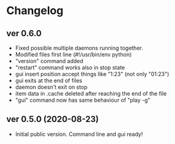 # Changelog

## ver 0.6.0

- Fixed possible multiple daemons running together.
- Modified files first line (#!/usr/bin/env python)
- "version" command added
- "restart" command works also in stop state
- gui insert position accept things like "1:23" (not only "01:23")
- gui exits at the end of files
- daemon doesn't exit on stop
- item data in .cache deleted after reaching the end of the file
- "gui" command now has same behaviour of "play -g"

## ver 0.5.0 (2020-08-23)

- Initial public version. Command line and gui ready!

